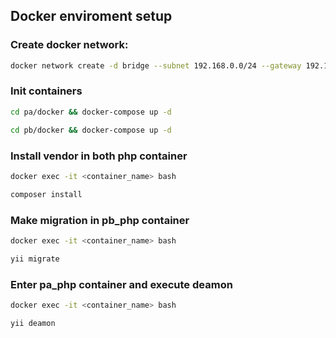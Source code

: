 ## Docker enviroment setup

### Create docker network:
```sh
docker network create -d bridge --subnet 192.168.0.0/24 --gateway 192.168.0.1 dockernet
```

### Init containers 
```sh
cd pa/docker && docker-compose up -d
```

```sh
cd pb/docker && docker-compose up -d
```

### Install vendor in both php container 
```sh
docker exec -it <container_name> bash 
```
```sh
composer install
```

### Make migration in pb_php container 
```sh
docker exec -it <container_name> bash 
```
```sh
yii migrate
```

### Enter pa_php container and execute deamon
```sh
docker exec -it <container_name> bash 
```
```sh
yii deamon
```
